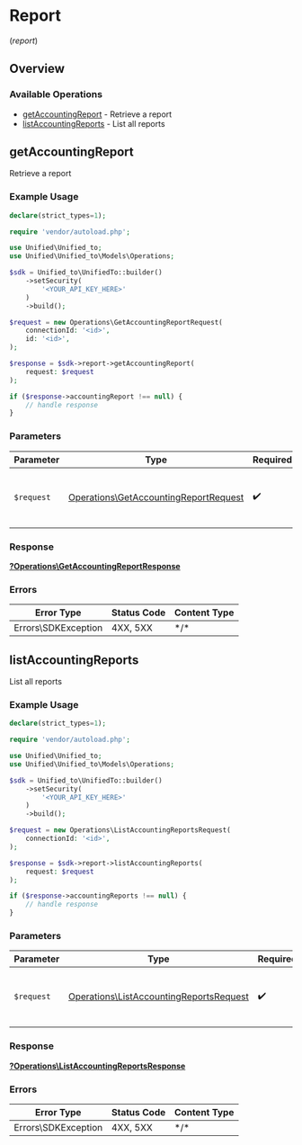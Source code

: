 # Report
(*report*)

## Overview

### Available Operations

* [getAccountingReport](#getaccountingreport) - Retrieve a report
* [listAccountingReports](#listaccountingreports) - List all reports

## getAccountingReport

Retrieve a report

### Example Usage

<!-- UsageSnippet language="php" operationID="getAccountingReport" method="get" path="/accounting/{connection_id}/report/{id}" -->
```php
declare(strict_types=1);

require 'vendor/autoload.php';

use Unified\Unified_to;
use Unified\Unified_to\Models\Operations;

$sdk = Unified_to\UnifiedTo::builder()
    ->setSecurity(
        '<YOUR_API_KEY_HERE>'
    )
    ->build();

$request = new Operations\GetAccountingReportRequest(
    connectionId: '<id>',
    id: '<id>',
);

$response = $sdk->report->getAccountingReport(
    request: $request
);

if ($response->accountingReport !== null) {
    // handle response
}
```

### Parameters

| Parameter                                                                                      | Type                                                                                           | Required                                                                                       | Description                                                                                    |
| ---------------------------------------------------------------------------------------------- | ---------------------------------------------------------------------------------------------- | ---------------------------------------------------------------------------------------------- | ---------------------------------------------------------------------------------------------- |
| `$request`                                                                                     | [Operations\GetAccountingReportRequest](../../Models/Operations/GetAccountingReportRequest.md) | :heavy_check_mark:                                                                             | The request object to use for the request.                                                     |

### Response

**[?Operations\GetAccountingReportResponse](../../Models/Operations/GetAccountingReportResponse.md)**

### Errors

| Error Type          | Status Code         | Content Type        |
| ------------------- | ------------------- | ------------------- |
| Errors\SDKException | 4XX, 5XX            | \*/\*               |

## listAccountingReports

List all reports

### Example Usage

<!-- UsageSnippet language="php" operationID="listAccountingReports" method="get" path="/accounting/{connection_id}/report" -->
```php
declare(strict_types=1);

require 'vendor/autoload.php';

use Unified\Unified_to;
use Unified\Unified_to\Models\Operations;

$sdk = Unified_to\UnifiedTo::builder()
    ->setSecurity(
        '<YOUR_API_KEY_HERE>'
    )
    ->build();

$request = new Operations\ListAccountingReportsRequest(
    connectionId: '<id>',
);

$response = $sdk->report->listAccountingReports(
    request: $request
);

if ($response->accountingReports !== null) {
    // handle response
}
```

### Parameters

| Parameter                                                                                          | Type                                                                                               | Required                                                                                           | Description                                                                                        |
| -------------------------------------------------------------------------------------------------- | -------------------------------------------------------------------------------------------------- | -------------------------------------------------------------------------------------------------- | -------------------------------------------------------------------------------------------------- |
| `$request`                                                                                         | [Operations\ListAccountingReportsRequest](../../Models/Operations/ListAccountingReportsRequest.md) | :heavy_check_mark:                                                                                 | The request object to use for the request.                                                         |

### Response

**[?Operations\ListAccountingReportsResponse](../../Models/Operations/ListAccountingReportsResponse.md)**

### Errors

| Error Type          | Status Code         | Content Type        |
| ------------------- | ------------------- | ------------------- |
| Errors\SDKException | 4XX, 5XX            | \*/\*               |